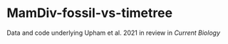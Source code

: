 # MamDiv-fossil-vs-timetree
Data and code underlying Upham et al. 2021 in review in _Current Biology_

